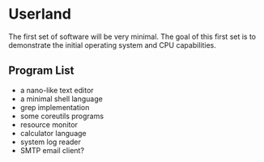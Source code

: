 # Userland

The first set of software will be very minimal. The goal of this first set is to demonstrate the initial operating system and CPU capabilities.

## Program List

- a nano-like text editor
- a minimal shell language
- grep implementation
- some coreutils programs
- resource monitor
- calculator language
- system log reader
- SMTP email client?
